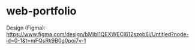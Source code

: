 # web-portfolio
 
Design (Figma): https://www.figma.com/design/bMibl1QEXWECl612szob6i/Untitled?node-id=0-1&t=mFQsRk9B0g0poj7v-1

